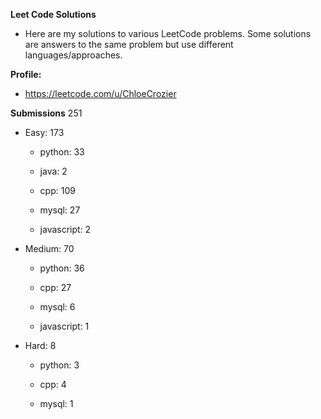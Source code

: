 **Leet Code Solutions**

- Here are my solutions to various LeetCode problems. Some solutions are answers to the same problem but use different languages/approaches.

**Profile:**

- https://leetcode.com/u/ChloeCrozier


**Submissions** 251
- Easy: 173

  -  python: 33

  -  java: 2

  -  cpp: 109

  -  mysql: 27

  -  javascript: 2


- Medium: 70

  -  python: 36

  -  cpp: 27

  -  mysql: 6

  -  javascript: 1


- Hard: 8

  -  python: 3

  -  cpp: 4

  -  mysql: 1